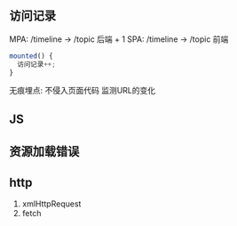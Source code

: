 ## 访问记录
MPA: /timeline -> /topic 后端 + 1
SPA: /timeline -> /topic 前端
```js
mounted() {
  访问记录++;
}
```
无痕埋点: 不侵入页面代码
监测URL的变化
## JS 
## 资源加载错误
## http
1. xmlHttpRequest
2. fetch